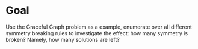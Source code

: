 # Goal

Use the Graceful Graph problem as a example, enumerate over all different symmetry breaking rules to investigate the effect: how many symmetry is broken? Namely, how many solutions are left?
